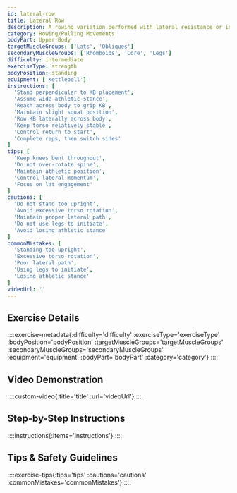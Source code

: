 ```yaml
---
id: lateral-row
title: Lateral Row
description: A rowing variation performed with lateral resistance or in a lateral position, targeting the back muscles from a unique angle while engaging lateral chain stabilizers and improving multi-directional strength.
category: Rowing/Pulling Movements
bodyPart: Upper Body
targetMuscleGroups: ['Lats', 'Obliques']
secondaryMuscleGroups: ['Rhomboids', 'Core', 'Legs']
difficulty: intermediate
exerciseType: strength
bodyPosition: standing
equipment: ['Kettlebell']
instructions: [
  'Stand perpendicular to KB placement',
  'Assume wide athletic stance',
  'Reach across body to grip KB',
  'Maintain slight squat position',
  'Row KB laterally across body',
  'Keep torso relatively stable',
  'Control return to start',
  'Complete reps, then switch sides'
]
tips: [
  'Keep knees bent throughout',
  'Do not over-rotate spine',
  'Maintain athletic position',
  'Control lateral momentum',
  'Focus on lat engagement'
]
cautions: [
  'Do not stand too upright',
  'Avoid excessive torso rotation',
  'Maintain proper lateral path',
  'Do not use legs to initiate',
  'Avoid losing athletic stance'
]
commonMistakes: [
  'Standing too upright',
  'Excessive torso rotation',
  'Poor lateral path',
  'Using legs to initiate',
  'Losing athletic stance'
]
videoUrl: ''
---
```


## Exercise Details

::::exercise-metadata{:difficulty='difficulty' :exerciseType='exerciseType' :bodyPosition='bodyPosition' :targetMuscleGroups='targetMuscleGroups' :secondaryMuscleGroups='secondaryMuscleGroups' :equipment='equipment' :bodyPart='bodyPart' :category='category'}
::::

## Video Demonstration

::::custom-video{:title='title' :url='videoUrl'}
::::

## Step-by-Step Instructions

::::instructions{:items='instructions'}
::::

## Tips & Safety Guidelines

::::exercise-tips{:tips='tips' :cautions='cautions' :commonMistakes='commonMistakes'}
::::
